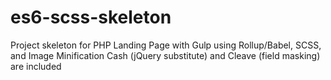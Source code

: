 # es6-scss-skeleton
Project skeleton for PHP Landing Page with Gulp using Rollup/Babel, SCSS, and Image Minification
Cash (jQuery substitute) and Cleave (field masking) are included
